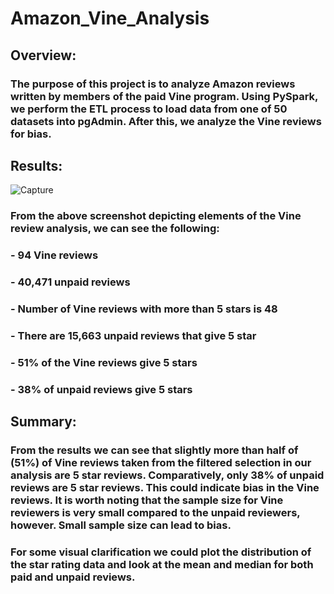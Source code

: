 # Amazon_Vine_Analysis

## Overview:

### The purpose of this project is to analyze Amazon reviews written by members of the paid Vine program. Using PySpark, we perform the ETL process to load data from one of 50 datasets into pgAdmin. After this, we analyze the Vine reviews for bias.

## Results:

![Capture](https://user-images.githubusercontent.com/104467100/187014912-3043aa8d-600f-4965-aca9-9285743eb4dc.PNG)

### From the above screenshot depicting elements of the Vine review analysis, we can see the following:

### - 94 Vine reviews 

### - 40,471 unpaid reviews

### - Number of Vine reviews with more than 5 stars is 48

### - There are 15,663 unpaid reviews that give 5 star

### - 51% of the Vine reviews give 5 stars

### - 38% of unpaid reviews give 5 stars

## Summary:

### From the results we can see that slightly more than half of (51%) of Vine reviews taken from the filtered selection in our analysis are 5 star reviews. Comparatively, only 38% of unpaid reviews are 5 star reviews. This could indicate bias in the Vine reviews. It is worth noting that the sample size for Vine reviewers is very small compared to the unpaid reviewers, however. Small sample size can lead to bias.

### For some visual clarification we could plot the distribution of the star rating data and look at the mean and median for both paid and unpaid reviews.
